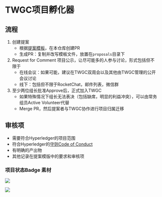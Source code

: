 # TWGC项目孵化器

## 流程
1. 创建提案
    - 根据[提案模板](proposal-template.md)，在本仓库创建PR
    - 生成PR：复制并改写模板文件，放置在`proposals`目录下
1. Request for Comment 项目公示，让尽可能多的人参与讨论，形式包括但不限于
    - 在线会议：如果可能，建议在TWGC双周会以及其他由TWGC管理的公开会议讨论
    - 线下：包括但不限于RocketChat，邮件列表，微信群
1. 至少两位组长批准Approve后，正式加入TWGC
    - 如果特殊情况下组长无法表决（包括缺席，明显的利益冲突），可以由常务组员Active Volunteer代替
    - Merge PR，然后提案者与TWGC协作进行项目归属迁移

## 审核项
- 需要符合Hyperledger的项目范围
- 符合Hyperledger的[守则Code of Conduct](https://wiki.hyperledger.org/display/HYP/Hyperledger+Code+of+Conduct)
- 有明确的产出物
- 其他记录在提案模版中的要求和审核项




### 项目状态Badge 素材
![](https://img.shields.io/badge/%E9%A1%B9%E7%9B%AE%E7%8A%B6%E6%80%81-%E6%B4%BB%E8%B7%83Active-green)

![](https://img.shields.io/badge/%E9%A1%B9%E7%9B%AE%E7%8A%B6%E6%80%81-%E5%BD%92%E6%A1%A3Archived-lightgrey)
